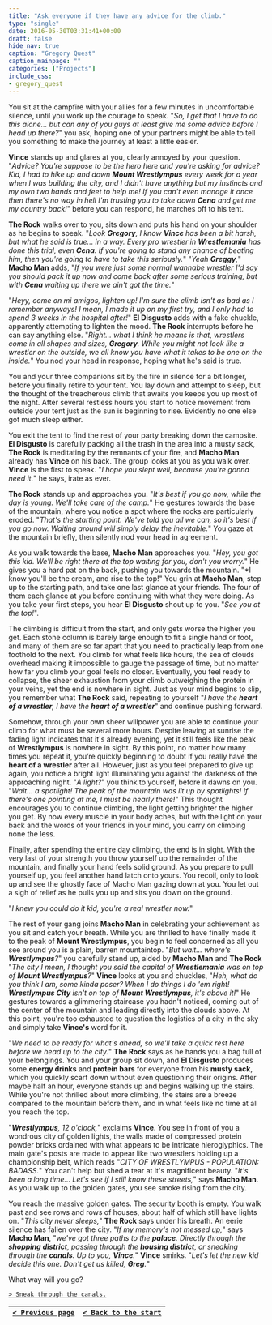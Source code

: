 ```yaml
---
title: "Ask everyone if they have any advice for the climb."
type: "single"
date: 2016-05-30T03:31:41+00:00
draft: false
hide_nav: true
caption: "Gregory Quest"
caption_mainpage: ""
categories: ["Projects"]
include_css:
- gregory_quest
---
```


You sit at the campfire with your allies for a few minutes in uncomfortable silence, until you work up the courage to speak. "*So, I get that I have to do this alone... but can any of you guys at least give me some advice before I head up there?*" you ask, hoping one of your partners might be able to tell you something to make the journey at least a little easier.

**Vince** stands up and glares at you, clearly annoyed by your question. "*Advice? You're suppose to be the hero here and you're asking for advice? Kid, I had to hike up and down **Mount Wrestlympus** every week for a year when I was building the city, and I didn't have anything but my instincts and my own two hands and feet to help me! If you can't even manage it once then there's no way in hell I'm trusting you to take down **Cena** and get me my country back!*" before you can respond, he marches off to his tent.

**The Rock** walks over to you, sits down and puts his hand on your shoulder as he begins to speak. "*Look **Gregory**, I know **Vince** has been a bit harsh, but what he said is true... in a way. Every pro wrestler in **Wrestlemania** has done this trial, even **Cena**. If you're going to stand any chance of beating him, then you're going to have to take this seriously.*" "*Yeah **Greggy**,*" **Macho Man** adds, "*If you were just some normal wannabe wrestler I'd say you should pack it up now and come back after some serious training, but with **Cena** waiting up there we ain't got the time.*"

"*Heyy, come on mi amigos, lighten up! I'm sure the climb isn't as bad as I remember anyways! I mean, I made it up on my first try, and I only had to spend 3 weeks in the hospital after!*" **El Disgusto** adds with a fake chuckle, apparently attempting to lighten the mood. **The Rock** interrupts before he can say anything else. "*Right... what I think he means is that, wrestlers come in all shapes and sizes, **Gregory**. While you might not look like a wrestler on the outside, we all know you have what it takes to be one on the inside.*" You nod your head in response, hoping what he's said is true.

You and your three companions sit by the fire in silence for a bit longer, before you finally retire to your tent. You lay down and attempt to sleep, but the thought of the treacherous climb that awaits you keeps you up most of the night. After several restless hours you start to notice movement from outside your tent just as the sun is beginning to rise. Evidently no one else got much sleep either.

You exit the tent to find the rest of your party breaking down the campsite. **El Disgusto** is carefully packing all the trash in the area into a musty sack, **The Rock** is meditating by the remnants of your fire, and **Macho Man** already has **Vince** on his back. The group looks at you as you walk over. **Vince** is the first to speak. "*I hope you slept well, because you're gonna need it.*" he says, irate as ever.

**The Rock** stands up and approaches you. "*It's best if you go now, while the day is young. We'll take care of the camp.*" He gestures towards the base of the mountain, where you notice a spot where the rocks are particularly eroded. "*That's the starting point. We've told you all we can, so it's best if you go now. Waiting around will simply delay the inevitable.*" You gaze at the mountain briefly, then silently nod your head in agreement.

As you walk towards the base, **Macho Man** approaches you. "*Hey, you got this kid. We'll be right there at the top waiting for you, don't you worry.*" He gives you a hard pat on the back, pushing you towards the mountain. "*I know you'll be the cream, and rise to the top!" You grin at **Macho Man**, step up to the starting path, and take one last glance at your friends. The four of them each glance at you before continuing with what they were doing. As you take your first steps, you hear **El Disgusto** shout up to you. "*See you at the top!*".

The climbing is difficult from the start, and only gets worse the higher you get. Each stone column is barely large enough to fit a single hand or foot, and many of them are so far apart that you need to practically leap from one foothold to the next. You climb for what feels like hours, the sea of clouds overhead making it impossible to gauge the passage of time, but no matter how far you climb your goal feels no closer. Eventually, you feel ready to collapse, the sheer exhaustion from your climb outweighing the protein in your veins, yet the end is nowhere in sight. Just as your mind begins to slip, you remember what **The Rock** said, repeating to yourself "*I have the **heart of a wrestler**, I have the **heart of a wrestler***" and continue pushing forward.

Somehow, through your own sheer willpower you are able to continue your climb for what must be several more hours. Despite leaving at sunrise the fading light indicates that it's already evening, yet it still feels like the peak of **Wrestlympus** is nowhere in sight. By this point, no matter how many times you repeat it, you’re quickly beginning to doubt if you really have the **heart of a wrestler** after all. However, just as you feel prepared to give up again, you notice a bright light illuminating you against the darkness of the approaching night. "*A light?*" you think to yourself, before it dawns on you. "*Wait... a spotlight! The peak of the mountain was lit up by spotlights! If there's one pointing at me, I must be nearly there!*" This thought encourages you to continue climbing, the light getting brighter the higher you get. By now every muscle in your body aches, but with the light on your back and the words of your friends in your mind, you carry on climbing none the less.

Finally, after spending the entire day climbing, the end is in sight. With the very last of your strength you throw yourself up the remainder of the mountain, and finally your hand feels solid ground. As you prepare to pull yourself up, you feel another hand latch onto yours. You recoil, only to look up and see the ghostly face of Macho Man gazing down at you. You let out a sigh of relief as he pulls you up and sits you down on the ground.

"*I knew you could do it kid, you're a real wrestler now.*" 

The rest of your gang joins **Macho Man** in celebrating your achievement as you sit and catch your breath. While you are thrilled to have finally made it to the peak of **Mount Wrestlympus**, you begin to feel concerned as all you see around you is a plain, barren mountaintop. "*But wait... where's **Wrestlympus**?*" you carefully stand up, aided by **Macho Man** and **The Rock** "*The city I mean, I thought you said the capital of **Wrestlemania** was on top of **Mount Wrestlympus**?*" **Vince** looks at you and chuckles, "*Heh, what do you think I am, some kinda poser? When I do things I do 'em right! **Wrestlympus City** isn't on top of **Mount Wrestlympus**, it's above it!*" He gestures towards a glimmering staircase you hadn't noticed, coming out of the center of the mountain and leading directly into the clouds above. At this point, you're too exhausted to question the logistics of a city in the sky and simply take **Vince's** word for it.

"*We need to be ready for what's ahead, so we'll take a quick rest here before we head up to the city.*" **The Rock** says as he hands you a bag full of your belongings. You and your group sit down, and **El Disgusto** produces some **energy drinks** and **protein bars** for everyone from his **musty sack**, which you quickly scarf down without even questioning their origins. After maybe half an hour, everyone stands up and begins walking up the stairs. While you're not thrilled about more climbing, the stairs are a breeze compared to the mountain before them, and in what feels like no time at all you reach the top.

"***Wrestlympus**, 12 o'clock,*" exclaims **Vince**. You see in front of you a wondrous city of golden lights, the walls made of compressed protein powder bricks ordained with what appears to be intricate hieroglyphics. The main gate's posts are made to appear like two wrestlers holding up a championship belt, which reads "*CITY OF WRESTLYMPUS - POPULATION: BADASS.*" You can't help but shed a tear at it's magnificent beauty. "*It's been a long time... Let's see if I still know these streets,*" says **Macho Man**. As you walk up to the golden gates, you see smoke rising from the city.

You reach the massive golden gates. The security booth is empty. You walk past and see rows and rows of houses, about half of which still have lights on. "*This city never sleeps,*" **The Rock** says under his breath. An eerie silence has fallen over the city. "*If my memory's not messed up,*" says **Macho Man**, "*we've got three paths to the **palace**. Directly through the **shopping district**, passing through the **housing district**, or sneaking through the **canals**. Up to you, **Vince**.*" **Vince** smirks. "*Let's let the new kid decide this one. Don't get us killed, **Greg**.*"

What way will you go?

[``> Sneak through the canals.``](../30)

|[``< Previous page``](../28)|[``< Back to the start``](../)|
|---|---|